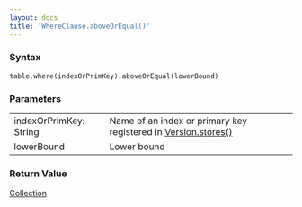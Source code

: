 ```yaml
---
layout: docs
title: 'WhereClause.aboveOrEqual()'
---
```

### Syntax

    table.where(indexOrPrimKey).aboveOrEqual(lowerBound)

### Parameters
<table>
<tr><td>indexOrPrimKey: String</td><td>Name of an index or primary key registered in <a href="Version.stores()">Version.stores()</a></td></tr>
<tr><td>lowerBound</td><td>Lower bound</td></tr>
</table>

### Return Value

[Collection](Collection)

